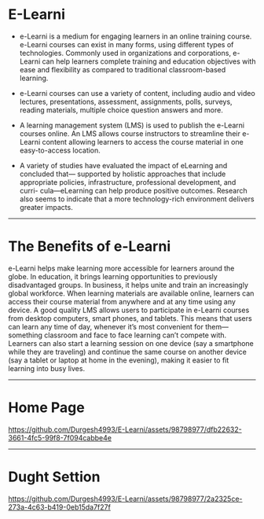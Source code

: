 # E-Learni
- e-Learni is a medium for engaging learners in an online training course. e-Learni courses can exist in many forms, using different types of technologies. Commonly used in organizations and corporations, e-Learni can help learners complete training and education objectives with ease and flexibility as compared to traditional classroom-based learning.

- e-Learni courses can use a variety of content, including audio and video lectures, presentations, assessment, assignments, polls, surveys, reading materials, multiple choice question answers and more.

- A learning management system (LMS) is used to publish the e-Learni courses online. An LMS allows course instructors to streamline their e-Learni content allowing learners to access the course material in one easy-to-access location.

- A variety of studies have evaluated the impact of eLearning and concluded that— supported by holistic approaches that include appropriate policies, infrastructure, professional development, and curri- cula—eLearning can help produce positive outcomes. Research also seems to indicate that a more technology-rich environment delivers greater impacts.

------------------------------------------------------------------------------------------------------------------------------------------------------------------------------------------------

# The Benefits of e-Learni

e-Learni helps make learning more accessible for learners around the globe. In education, it brings learning opportunities to previously disadvantaged groups. In business, it helps unite and train an increasingly global workforce. When learning materials are available online, learners can access their course material from anywhere and at any time using any device. A good quality LMS allows users to participate in e-Learni courses from desktop computers, smart phones, and tablets. This means that users can learn any time of day, whenever it’s most convenient for them—something classroom and face to face learning can’t compete with. Learners can also start a learning session on one device (say a smartphone while they are traveling) and continue the same course on another device (say a tablet or laptop at home in the evening), making it easier to fit learning into busy lives.

------------------------------------------------------------------------------------------------------------------------------------------------------------------------------------------------

# Home Page

https://github.com/Durgesh4993/E-Learni/assets/98798977/dfb22632-3661-4fc5-99f8-7f094cabbe4e

------------------------------------------------------------------------------------------------------------------------------------------------------------------------------------------------

# Dught Settion

https://github.com/Durgesh4993/E-Learni/assets/98798977/2a2325ce-273a-4c63-b419-0eb15da7f27f


